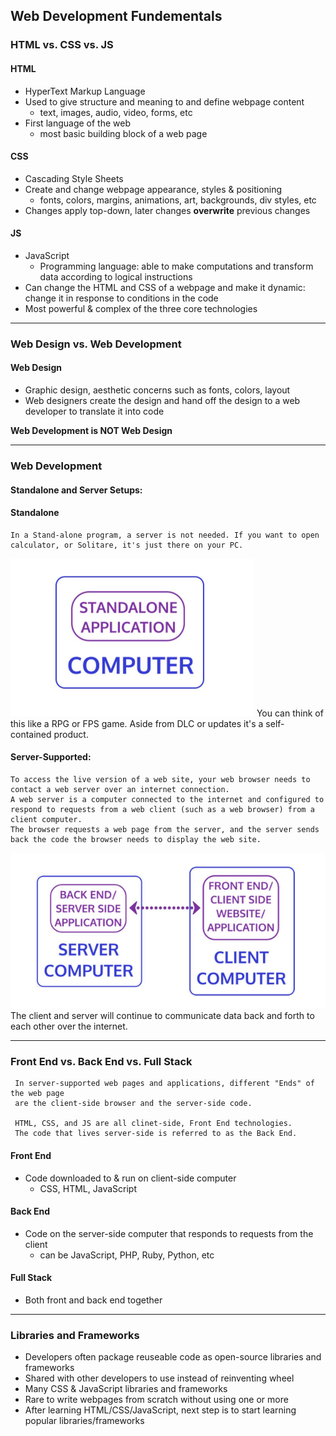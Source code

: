 ## Web Development Fundementals

### HTML vs. CSS vs. JS

#### HTML
- HyperText Markup Language
- Used to give structure and meaning to and define webpage content 
    - text, images, audio, video, forms, etc
- First language of the web 
    - most basic building block of a web page

#### CSS
- Cascading Style Sheets
- Create and change webpage appearance, styles & positioning 
    - fonts, colors, margins, animations, art, backgrounds, div styles, etc
- Changes apply top-down, later changes **overwrite** previous changes

#### JS
- JavaScript
    - Programming language: able to make computations and transform data according to logical instructions
- Can change the HTML and CSS of a webpage and make it dynamic: change it in response to conditions in the code
- Most powerful & complex of the three core technologies

---

### Web Design vs. Web Development
#### Web Design
- Graphic design, aesthetic concerns such as fonts, colors, layout
- Web designers create the design and hand off the design to a web developer to translate it into code

**Web Development is NOT Web Design**

---

### Web Development

#### Standalone and Server Setups:
#### Standalone 

    In a Stand-alone program, a server is not needed. If you want to open calculator, or Solitare, it's just there on your PC. 
<img src="../images/standalone_PC.png">
    You can think of this like a RPG or FPS game. Aside from DLC or updates it's a self-contained product.

#### Server-Supported:

    To access the live version of a web site, your web browser needs to contact a web server over an internet connection. 
    A web server is a computer connected to the internet and configured to respond to requests from a web client (such as a web browser) from a client computer.
    The browser requests a web page from the server, and the server sends back the code the browser needs to display the web site.
<img src="../images/server-client.png">
    The client and server will continue to communicate data back and forth to each other over the internet. 

---

### Front End vs. Back End vs. Full Stack
     
     In server-supported web pages and applications, different "Ends" of the web page
     are the client-side browser and the server-side code. 

     HTML, CSS, and JS are all clinet-side, Front End technologies. 
     The code that lives server-side is referred to as the Back End. 






#### Front End
- Code downloaded to & run on client-side computer 
    - CSS, HTML, JavaScript

#### Back End
- Code on the server-side computer that responds to requests from the client 
    - can be JavaScript, PHP, Ruby, Python, etc

#### Full Stack 
 - Both front and back end together



---


### Libraries and Frameworks
- Developers often package reuseable code as open-source libraries and frameworks
- Shared with other developers to use instead of reinventing wheel 
- Many CSS & JavaScript libraries and frameworks
- Rare to write webpages from scratch without using one or more
- After learning HTML/CSS/JavaScript, next step is to start learning popular libraries/frameworks